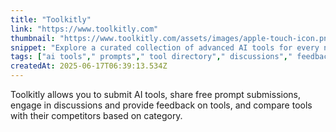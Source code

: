 ```yaml
---
title: "Toolkitly"
link: "https://www.toolkitly.com"
thumbnail: "https://www.toolkitly.com/assets/images/apple-touch-icon.png"
snippet: "Explore a curated collection of advanced AI tools for every need. From machine learning to automation, find the perfect solutions to enhance productivity and innovation. Discover the future of technology on our comprehensive AI tools listing platform."
tags: ["ai tools"," prompts"," tool directory"," discussions"," feedbacks"," compare tools"," saas"]
createdAt: 2025-06-17T06:39:13.534Z
---
```

Toolkitly allows you to submit AI tools, share free prompt submissions, engage in discussions and provide feedback on tools, and compare tools with their competitors based on category.
